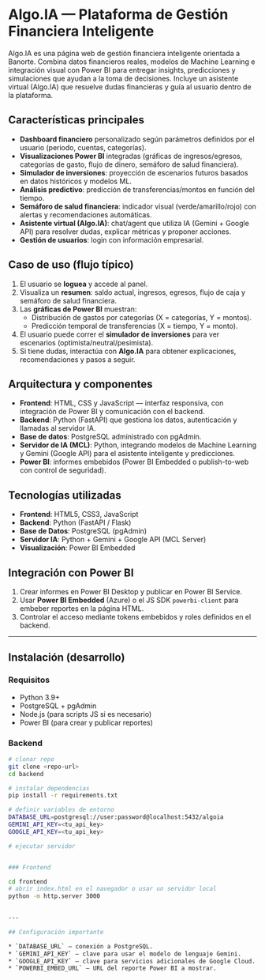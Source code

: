 # Algo.IA — Plataforma de Gestión Financiera Inteligente

Algo.IA es una página web de gestión financiera inteligente orientada a Banorte. Combina datos financieros reales, modelos de Machine Learning e integración visual con Power BI para entregar insights, predicciones y simulaciones que ayudan a la toma de decisiones. Incluye un asistente virtual (Algo.IA) que resuelve dudas financieras y guía al usuario dentro de la plataforma.

## Características principales

* **Dashboard financiero** personalizado según parámetros definidos por el usuario (periodo, cuentas, categorías).
* **Visualizaciones Power BI** integradas (gráficas de ingresos/egresos, categorías de gasto, flujo de dinero, semáforo de salud financiera).
* **Simulador de inversiones**: proyección de escenarios futuros basados en datos históricos y modelos ML.
* **Análisis predictivo**: predicción de transferencias/montos en función del tiempo.
* **Semáforo de salud financiera**: indicador visual (verde/amarillo/rojo) con alertas y recomendaciones automáticas.
* **Asistente virtual (Algo.IA)**: chat/agent que utiliza IA (Gemini + Google API) para resolver dudas, explicar métricas y proponer acciones.
* **Gestión de usuarios**: login con información empresarial.

## Caso de uso (flujo típico)

1. El usuario se **loguea** y accede al panel.
2. Visualiza un **resumen**: saldo actual, ingresos, egresos, flujo de caja y semáforo de salud financiera.
3. Las **gráficas de Power BI** muestran:
   * Distribución de gastos por categorías (X = categorías, Y = montos).
   * Predicción temporal de transferencias (X = tiempo, Y = monto).
4. El usuario puede correr el **simulador de inversiones** para ver escenarios (optimista/neutral/pesimista).
5. Si tiene dudas, interactúa con **Algo.IA** para obtener explicaciones, recomendaciones y pasos a seguir.

## Arquitectura y componentes

* **Frontend**: HTML, CSS y JavaScript — interfaz responsiva, con integración de Power BI y comunicación con el backend.
* **Backend**: Python (FastAPI) que gestiona los datos, autenticación y llamadas al servidor IA.
* **Base de datos**: PostgreSQL administrado con pgAdmin.
* **Servidor de IA (MCL)**: Python, integrando modelos de Machine Learning y Gemini (Google API) para el asistente inteligente y predicciones.
* **Power BI**: informes embebidos (Power BI Embedded o publish-to-web con control de seguridad).


## Tecnologías utilizadas

* **Frontend**: HTML5, CSS3, JavaScript
* **Backend**: Python (FastAPI / Flask)
* **Base de Datos**: PostgreSQL (pgAdmin)
* **Servidor IA**: Python + Gemini + Google API (MCL Server)
* **Visualización**: Power BI Embedded

## Integración con Power BI

1. Crear informes en Power BI Desktop y publicar en Power BI Service.
2. Usar **Power BI Embedded** (Azure) o el JS SDK `powerbi-client` para embeber reportes en la página HTML.
3. Controlar el acceso mediante tokens embebidos y roles definidos en el backend.

---

## Instalación (desarrollo)

### Requisitos

* Python 3.9+
* PostgreSQL + pgAdmin
* Node.js (para scripts JS si es necesario)
* Power BI (para crear y publicar reportes)

### Backend

```bash
# clonar repo
git clone <repo-url>
cd backend

# instalar dependencias
pip install -r requirements.txt

# definir variables de entorno
DATABASE_URL=postgresql://user:password@localhost:5432/algoia
GEMINI_API_KEY=<tu_api_key>
GOOGLE_API_KEY=<tu_api_key>

# ejecutar servidor


### Frontend

cd frontend
# abrir index.html en el navegador o usar un servidor local
python -m http.server 3000
  

---

## Configuración importante

* `DATABASE_URL` — conexión a PostgreSQL.
* `GEMINI_API_KEY` — clave para usar el modelo de lenguaje Gemini.
* `GOOGLE_API_KEY` — clave para servicios adicionales de Google Cloud.
* `POWERBI_EMBED_URL` — URL del reporte Power BI a mostrar.


